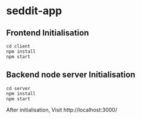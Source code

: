 # seddit-app

## Frontend Initialisation
```
cd client
npm install
npm start
```

## Backend node server Initialisation
```
cd server
npm install
npm start
```

After initialisation, Visit http://localhost:3000/